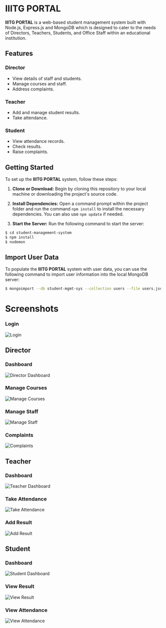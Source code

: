# IIITG PORTAL

**IIITG PORTAL** is a web-based student management system built with Node.js, Express.js and MongoDB which is designed to cater to the needs of Directors, Teachers, Students, and Office Staff within an educational institution.

## Features

### Director
- View details of staff and students.
- Manage courses and staff.
- Address complaints.

### Teacher
- Add and manage student results.
- Take attendance.

### Student
- View attendance records.
- Check results.
- Raise complaints.

## Getting Started

To set up the **IIITG PORTAL** system, follow these steps:

1. **Clone or Download:** Begin by cloning this repository to your local machine or downloading the project's source code.

2. **Install Dependencies:** Open a command prompt within the project folder and run the command `npm install` to install the necessary dependencies. You can also use `npm update` if needed.

3. **Start the Server:** Run the following command to start the server:
```sh
$ cd student-management-system
$ npm install
$ nodemon
```

## Import User Data

To populate the **IIITG PORTAL** system with user data, you can use the following command to import user information into the local MongoDB server:

```sh
$ mongoimport --db student-mgmt-sys --collection users --file users.json
```

# Screenshots

### Login
![Login](screenshots/login.png)

## Director

### Dashboard
![Director Dashboard](screenshots/admin_dashboard.png)

### Manage Courses
![Manage Courses](screenshots/manage_course.png)

### Manage Staff
![Manage Staff](screenshots/manage_staff.png)

### Complaints
![Complaints](screenshots/complaints.png)

## Teacher

### Dashboard
![Teacher Dashboard](screenshots/faculty_dashboard.png)

### Take Attendance
![Take Attendance](screenshots/take_attendence.png)

### Add Result
![Add Result](screenshots/add_result.png)

## Student

### Dashboard
![Student Dashboard](screenshots/student_dashboard.png)

### View Result
![View Result](screenshots/view_result.png)

### View Attendance
![View Attendance](screenshots/attendence.png)


